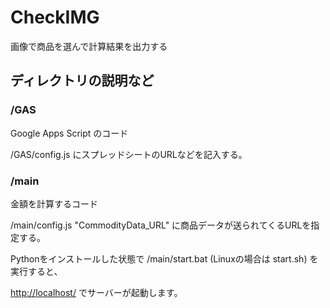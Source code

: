 # CheckIMG

画像で商品を選んで計算結果を出力する

## ディレクトリの説明など

### /GAS

Google Apps Script のコード

/GAS/config.js にスプレッドシートのURLなどを記入する。

### /main

金額を計算するコード

/main/config.js "CommodityData_URL" に商品データが送られてくるURLを指定する。

Pythonをインストールした状態で /main/start.bat (Linuxの場合は start.sh) を実行すると、

<http://localhost/> でサーバーが起動します。
